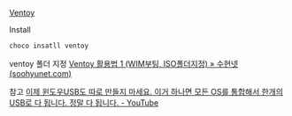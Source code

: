 [Ventoy](https://www.ventoy.net/en/index.html)

Install 
```powershell
choco insatll ventoy
```

ventoy 폴더 지정
[Ventoy 활용법 1 (WIM부팅, ISO폴더지정) » 수현넷 (soohyunet.com)](https://soohyunet.com/ventoy-%ED%99%9C%EC%9A%A9%EB%B2%95-1-wim%EB%B6%80%ED%8C%85-iso%ED%8F%B4%EB%8D%94%EC%A7%80%EC%A0%95/)

참고
[이제 윈도우USB도 따로 만들지 마세요. 이거 하나면 모든 OS를 통합해서 한개의 USB로 다 됩니다. 정말 다 됩니다. - YouTube](https://www.youtube.com/watch?v=QRF8MvXmQ3c)

